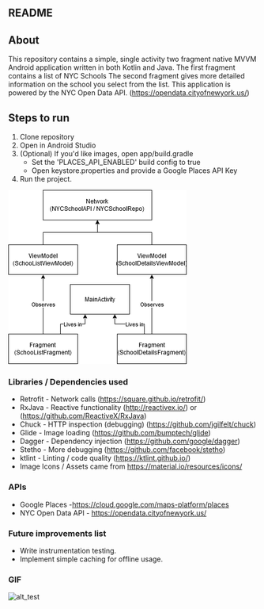 ## README

## About
This repository contains a simple, single activity two fragment native MVVM Android application
written in both Kotlin and Java.
The first fragment contains a list of NYC Schools
The second fragment gives more detailed information on the school you select from the list.
This application is powered by the NYC Open Data API. (https://opendata.cityofnewyork.us/)

## Steps to run
1. Clone repository
2. Open in Android Studio
3. (Optional) If you'd like images, open app/build.gradle
    - Set the 'PLACES_API_ENABLED' build config to true
    - Open keystore.properties and provide a Google Places API Key
4. Run the project.

![alt text](NYC_School_Viewer_App.png)

### Libraries / Dependencies used
* Retrofit - Network calls (https://square.github.io/retrofit/)
* RxJava - Reactive functionality (http://reactivex.io/) or (https://github.com/ReactiveX/RxJava)
* Chuck - HTTP inspection (debugging) (https://github.com/jgilfelt/chuck)
* Glide - Image loading (https://github.com/bumptech/glide)
* Dagger - Dependency injection (https://github.com/google/dagger)
* Stetho - More debugging (https://github.com/facebook/stetho)
* ktlint - Linting / code quality (https://ktlint.github.io/)
* Image Icons / Assets came from https://material.io/resources/icons/

### APIs
* Google Places -https://cloud.google.com/maps-platform/places
* NYC Open Data API - https://opendata.cityofnewyork.us/

### Future improvements list
- Write instrumentation testing.
- Implement simple caching for offline usage.

### GIF
![alt_test](NYC_Schools_List.gif)
